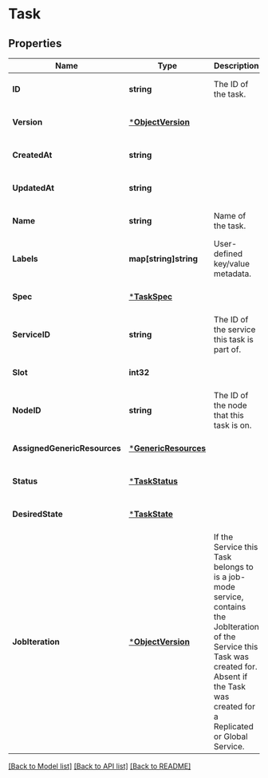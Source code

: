 # Task

## Properties
Name | Type | Description | Notes
------------ | ------------- | ------------- | -------------
**ID** | **string** | The ID of the task. | [optional] [default to null]
**Version** | [***ObjectVersion**](ObjectVersion.md) |  | [optional] [default to null]
**CreatedAt** | **string** |  | [optional] [default to null]
**UpdatedAt** | **string** |  | [optional] [default to null]
**Name** | **string** | Name of the task. | [optional] [default to null]
**Labels** | **map[string]string** | User-defined key/value metadata. | [optional] [default to null]
**Spec** | [***TaskSpec**](TaskSpec.md) |  | [optional] [default to null]
**ServiceID** | **string** | The ID of the service this task is part of. | [optional] [default to null]
**Slot** | **int32** |  | [optional] [default to null]
**NodeID** | **string** | The ID of the node that this task is on. | [optional] [default to null]
**AssignedGenericResources** | [***GenericResources**](GenericResources.md) |  | [optional] [default to null]
**Status** | [***TaskStatus**](Task_Status.md) |  | [optional] [default to null]
**DesiredState** | [***TaskState**](TaskState.md) |  | [optional] [default to null]
**JobIteration** | [***ObjectVersion**](ObjectVersion.md) | If the Service this Task belongs to is a job-mode service, contains the JobIteration of the Service this Task was created for. Absent if the Task was created for a Replicated or Global Service.  | [optional] [default to null]

[[Back to Model list]](../README.md#documentation-for-models) [[Back to API list]](../README.md#documentation-for-api-endpoints) [[Back to README]](../README.md)


